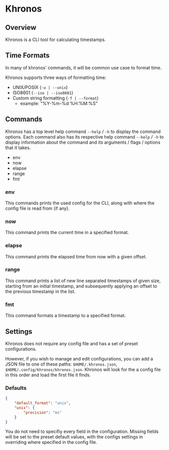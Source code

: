 # Khronos

## Overview

Khronos is a CLI tool for calculating timestamps.

## Time Formats

In many of khronos' commands, it will be common use case to format time.


Khronos supports three ways of formatting time:
- UNIX/POSIX (`-u | --unix`)
- ISO8601 (`--iso | --iso8601`)
- Custom string formatting (`-f | --format`)
    - example: "%Y-%m-%d %H:%M:%S"

## Commands

Khronos has a top level help command `--help` / `-h` to display the command options.
Each command also has its respective help command `--help` / `-h` to display information
about the command and its arguments / flags / options that it takes.

- env
- now
- elapse
- range
- fmt

### env

This commands prints the used config for the CLI,
along with where the config file is read from (if any).

### now

This command prints the current time in a specified format.

### elapse

This command prints the elapsed time from now with a given offset.

### range

This command prints a list of new line separated timestamps of given size,
starting from an initial timestamp, and subsequently applying an offset to the
previous timestamp in the list.

### fmt

This command formats a timestamp to a specified format.

## Settings

Khronos does not require any config file and has a set of preset configurations.

However, if you wish to manage and edit configurations, you can add a JSON file
to one of these paths: `$HOME/.khronos.json`, `$HOME/.config/khronos/khronos.json`.
Khronos will look for the a config file in this order and load the first file it finds.

### Defaults

```json
{
    "default_format": "unix",
    "unix": {
        "precision": "ms"
    }
}
```

You do not need to specifiy every field in the configuration. Missing fields will be set to the
preset default values, with the configs settings in overriding where specified in the config file.

